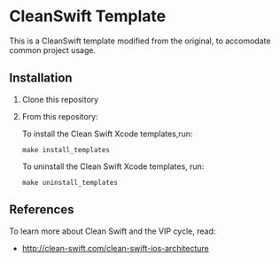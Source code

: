 # CleanSwift Template

This is a CleanSwift template modified from the original, to accomodate common project usage.

## Installation

1. Clone this repository
1. From this repository:

    To install the Clean Swift Xcode templates,run:
    ```
    make install_templates
    ```

    To uninstall the Clean Swift Xcode templates, run:
    ```
    make uninstall_templates
    ```

## References

To learn more about Clean Swift and the VIP cycle, read:

- http://clean-swift.com/clean-swift-ios-architecture
